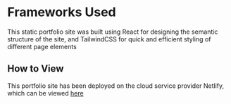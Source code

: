 # Frameworks Used
This static portfolio site was built using React for designing the semantic structure of the site, and TailwindCSS for quick and efficient styling of different page elements

## How to View
This portfolio site has been deployed on the cloud service provider Netlify, which can be viewed [here](https://amazing-unicorn-8f43e8.netlify.app/)
